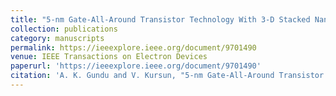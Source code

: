 ```yaml
---
title: "5-nm Gate-All-Around Transistor Technology With 3-D Stacked Nanosheets"
collection: publications
category: manuscripts
permalink: https://ieeexplore.ieee.org/document/9701490
venue: IEEE Transactions on Electron Devices
paperurl: 'https://ieeexplore.ieee.org/document/9701490'
citation: 'A. K. Gundu and V. Kursun, "5-nm Gate-All-Around Transistor Technology With 3-D Stacked Nanosheets," in IEEE Transactions on Electron Devices, vol. 69, no. 3, pp. 922-929, March 2022, doi: 10.1109/TED.2022.3143774.'
---
```

